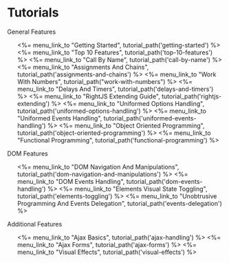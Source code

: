 # Tutorials

<dl id="tutorials-index">
  <dt>General Features</dt>
  <ul>
    <%= menu_link_to "Getting Started",                  tutorial_path('getting-started') %>
    <%= menu_link_to "Top 10 Features",                  tutorial_path('top-10-features') %>
    <%= menu_link_to "Call By Name",                     tutorial_path('call-by-name') %>
    <%= menu_link_to "Assignments And Chains",           tutorial_path('assignments-and-chains') %>
    <%= menu_link_to "Work With Numbers",                tutorial_path("work-with-numbers") %>
    <%= menu_link_to "Delays And Timers",                tutorial_path('delays-and-timers') %>
    <%= menu_link_to "RightJS Extending Guide",          tutorial_path('rightjs-extending') %>
    <%= menu_link_to "Uniformed Options Handling",       tutorial_path('uniformed-options-handling') %>
    <%= menu_link_to "Uniformed Events Handling",        tutorial_path('uniformed-events-handling') %>
    <%= menu_link_to "Object Oriented Programming",      tutorial_path('object-oriented-programming') %>
    <%= menu_link_to "Functional Programming",           tutorial_path('functional-programming') %>
  </ul>
  <dt>DOM Features</dt>
  <ul>
    <%= menu_link_to "DOM Navigation And Manipulations", tutorial_path('dom-navigation-and-manipulations') %>
    <%= menu_link_to "DOM Events Handling",              tutorial_path('dom-events-handling') %>
    <%= menu_link_to "Elements Visual State Toggling",   tutorial_path('elements-toggling') %>
    <%= menu_link_to "Unobtrusive Programming And Events Delegation", tutorial_path('events-delegation') %>
  </ul>
  <dt>Additional Features</dt>
  <ul>
    <%= menu_link_to "Ajax Basics",                      tutorial_path('ajax-handling') %>
    <%= menu_link_to "Ajax Forms",                       tutorial_path('ajax-forms') %>
    <%= menu_link_to "Visual Effects",                   tutorial_path('visual-effects') %>
  </ul>
</dl>